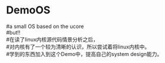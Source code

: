 # DemoOS
#a small OS based on the ucore<br>
#but!! <br>
#在读了linux内核源代码情景分析之后， <br>
#对内核有了一个较为清晰的认识，所以尝试着将linux内核中。<br>
#学到的东西加入到这个Demo中，提高自己的system design能力。
